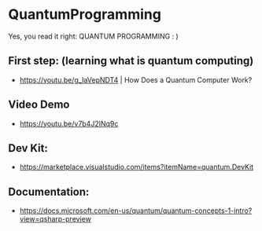 # QuantumProgramming
Yes, you read it right: QUANTUM PROGRAMMING : ) 

## First step: (learning what is quantum computing) 
* https://youtu.be/g_IaVepNDT4 | How Does a Quantum Computer Work?

## Video Demo
* https://youtu.be/v7b4J2INq9c

## Dev Kit:
* https://marketplace.visualstudio.com/items?itemName=quantum.DevKit

## Documentation: 
* https://docs.microsoft.com/en-us/quantum/quantum-concepts-1-intro?view=qsharp-preview
